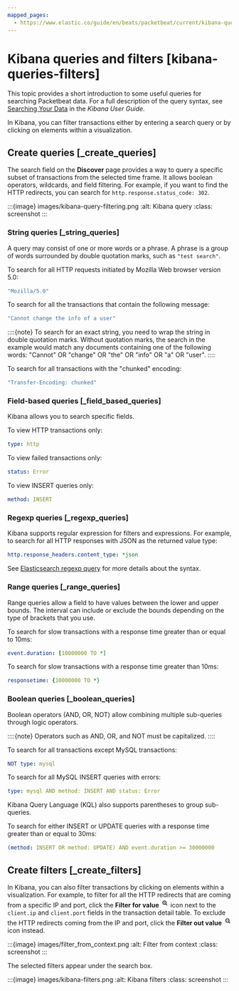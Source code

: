 ```yaml
---
mapped_pages:
  - https://www.elastic.co/guide/en/beats/packetbeat/current/kibana-queries-filters.html
---
```


# Kibana queries and filters [kibana-queries-filters]

This topic provides a short introduction to some useful queries for searching Packetbeat data. For a full description of the query syntax, see [Searching Your Data](elasticsearch://docs/reference/query-languages/kql.md) in the *Kibana User Guide*.

In Kibana, you can filter transactions either by entering a search query or by clicking on elements within a visualization.


## Create queries [_create_queries]

The search field on the **Discover** page provides a way to query a specific subset of transactions from the selected time frame. It allows boolean operators, wildcards, and field filtering. For example, if you want to find the HTTP redirects, you can search for `http.response.status_code: 302`.

:::{image} images/kibana-query-filtering.png
:alt: Kibana query
:class: screenshot
:::


### String queries [_string_queries]

A query may consist of one or more words or a phrase. A phrase is a group of words surrounded by double quotation marks, such as `"test search"`.

To search for all HTTP requests initiated by Mozilla Web browser version 5.0:

```yaml
"Mozilla/5.0"
```

To search for all the transactions that contain the following message:

```yaml
"Cannot change the info of a user"
```

::::{note}
To search for an exact string, you need to wrap the string in double quotation marks. Without quotation marks, the search in the example would match any documents containing one of the following words: "Cannot" OR "change" OR "the" OR "info" OR "a" OR "user".
::::


To search for all transactions with the "chunked" encoding:

```yaml
"Transfer-Encoding: chunked"
```


### Field-based queries [_field_based_queries]

Kibana allows you to search specific fields.

To view HTTP transactions only:

```yaml
type: http
```

To view failed transactions only:

```yaml
status: Error
```

To view INSERT queries only:

```yaml
method: INSERT
```


### Regexp queries [_regexp_queries]

Kibana supports regular expression for filters and expressions. For example, to search for all HTTP responses with JSON as the returned value type:

```yaml
http.response_headers.content_type: *json
```

See [Elasticsearch regexp query](elasticsearch://docs/reference/query-languages/query-dsl-regexp-query.md) for more details about the syntax.


### Range queries [_range_queries]

Range queries allow a field to have values between the lower and upper bounds. The interval can include or exclude the bounds depending on the type of brackets that you use.

To search for slow transactions with a response time greater than or equal to 10ms:

```yaml
event.duration: [10000000 TO *]
```

To search for slow transactions with a response time greater than 10ms:

```yaml
responsetime: {10000000 TO *}
```


### Boolean queries [_boolean_queries]

Boolean operators (AND, OR, NOT) allow combining multiple sub-queries through logic operators.

::::{note}
Operators such as AND, OR, and NOT must be capitalized.
::::


To search for all transactions except MySQL transactions:

```yaml
NOT type: mysql
```

To search for all MySQL INSERT queries with errors:

```yaml
type: mysql AND method: INSERT AND status: Error
```

Kibana Query Language (KQL) also supports parentheses to group sub-queries.

To search for either INSERT or UPDATE queries with a response time greater than or equal to 30ms:

```yaml
(method: INSERT OR method: UPDATE) AND event.duration >= 30000000
```


## Create filters [_create_filters]

In Kibana, you can also filter transactions by clicking on elements within a visualization. For example, to filter for all the HTTP redirects that are coming from a specific IP and port, click the **Filter for value** ![filterforval icon](images/filterforval_icon.png "") icon next to the `client.ip` and `client.port` fields in the transaction detail table. To exclude the HTTP redirects coming from the IP and port, click the **Filter out value** ![filteroutval icon](images/filteroutval_icon.png "") icon instead.

:::{image} images/filter_from_context.png
:alt: Filter from context
:class: screenshot
:::

The selected filters appear under the search box.

:::{image} images/kibana-filters.png
:alt: Kibana filters
:class: screenshot
:::

